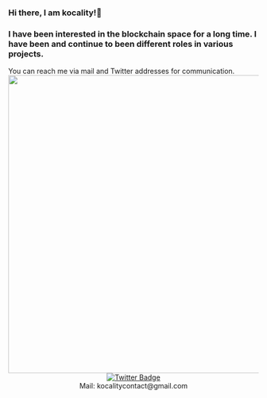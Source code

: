 ### Hi there, I am kocality!👋
 <a></a>
### I have been interested in the blockchain space for a long time. I have been and continue to been different roles in various projects.
 <a>
 You can reach me via mail and Twitter addresses for communication.
</a> 

<div id="header" align="center">
  <img src="https://media.tenor.com/6Q7bURXDaNIAAAAC/anime-death-note.gif" width="600"/>


<div id="badges">
  <a href="https://twitter.com/kkocality">
    <img src="https://img.shields.io/badge/Twitter-blue?style=for-the-badge&logo=twitter&logoColor=white" alt="Twitter Badge"/>
  </a>
</div>

</div>  
<div align="center">  
 Mail: kocalitycontact@gmail.com 
</div> 
